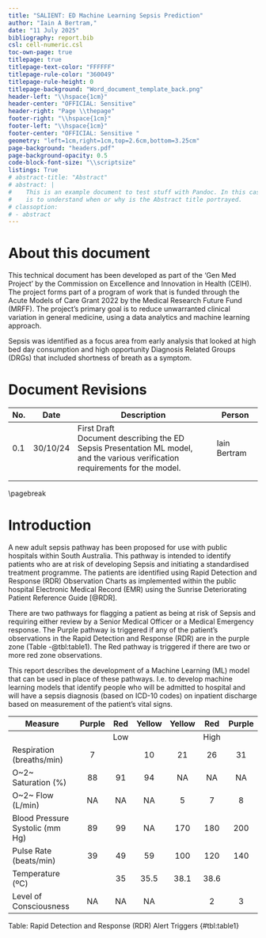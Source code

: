 ```yaml
---
title: "SALIENT: ED Machine Learning Sepsis Prediction"
author: "Iain A Bertram,"
date: "11 July 2025"
bibliography: report.bib 
csl: cell-numeric.csl    
toc-own-page: true
titlepage: true
titlepage-text-color: "FFFFFF"
titlepage-rule-color: "360049"
titlepage-rule-height: 0
titlepage-background: "Word_document_template_back.png"
header-left: "\\hspace{1cm}"
header-center: "OFFICIAL: Sensitive"
header-right: "Page \\thepage"
footer-right: "\\hspace{1cm}"
footer-left: "\\hspace{1cm}"
footer-center: "OFFICIAL: Sensitive "
geometry: "left=1cm,right=1cm,top=2.6cm,bottom=3.25cm"
page-background: "headers.pdf"
page-background-opacity: 0.5
code-block-font-size: "\\scriptsize"
listings: True
# abstract-title: "Abstract"
# abstract: |
#    This is an example document to test stuff with Pandoc. In this case the goal
#    is to understand when or why is the Abstract title portrayed.
# classoption:
# - abstract
---
```


# About this document
This technical document has been developed as part of the ‘Gen Med Project’ by the Commission on Excellence and Innovation in Health (CEIH). The project forms part of a program of work that is funded through the Acute Models of Care Grant 2022 by the Medical Research Future Fund (MRFF). The project’s primary goal is to reduce unwarranted clinical variation in general medicine, using a data analytics and machine learning approach.

Sepsis was identified as a focus area from early analysis that looked at high bed day consumption and high opportunity Diagnosis Related Groups (DRGs) that included shortness of breath as a symptom.


# Document Revisions 

|     No.    |     Date        |     Description    |     Person          |
|------------|-----------------|--------------------|--------------------|
|     0.1    |     30/10/24    |     First Draft <br> Document describing the ED Sepsis Presentation ML model, <br> and the various verification requirements for the model. |     Iain Bertram    |
|            |                 |                                                                           |                     |
|            |                 |                                                                           |                     |


\pagebreak

# Introduction 

A new adult sepsis pathway has been proposed for use with public hospitals within South
Australia. This pathway is intended to identify patients who are at risk of developing 
Sepsis and initiating a standardised treatment programme. The patients are identified 
using Rapid Detection and Response (RDR) Observation Charts as implemented within the 
public hospital Electronic Medical Record (EMR) using the Sunrise Deteriorating Patient 
Reference Guide  [@RDR]. 

There are two pathways for flagging a patient as being at risk of Sepsis and
requiring either review by a Senior Medical Officer or a Medical Emergency
response. The Purple pathway is triggered if any of the patient’s observations
in the Rapid Detection and Response (RDR) are in the purple zone (Table
-@tbl:table1). The Red pathway is triggered if there are two or more red zone
observations. 

This report describes the development of a Machine Learning (ML) model that can be used 
in place of these pathways. I.e. to develop machine learning models that identify people 
who will be admitted to hospital and will have a sepsis diagnosis (based on ICD-10 
codes) on inpatient discharge based on measurement of the patient’s vital signs.

|     Measure                            |     Purple    |     Red    |     Yellow    |     Yellow    |     Red     |     Purple    |
|----------------------------------------|:-------------:|:----------:|:-------------:|:-------------:|:-----------:|:-------------:|
|                                        |               |     Low    |               |               |    High     |               |
|     Respiration (breaths/min)          |     7         |            |     10        |     21        |     26      |     31        |
|     O~2~ Saturation (%)                  |     88        |     91     |     94        |     NA        |     NA      |     NA        |
|     O~2~ Flow (L/min)                    |     NA        |     NA     |     NA        |     5         |     7       |     8         |
|     Blood Pressure Systolic (mm Hg)    |     89        |     99     |     NA        |     170       |     180     |     200       |
|     Pulse Rate (beats/min)             |     39        |     49     |     59        |     100       |     120     |     140       |
|     Temperature (ºC)                   |               |     35     |     35.5      |     38.1      |     38.6    |               |
|     Level of Consciousness             |     NA        |     NA     |     NA        |               |     2       |     3         |

Table: Rapid Detection and Response (RDR) Alert Triggers {#tbl:table1}